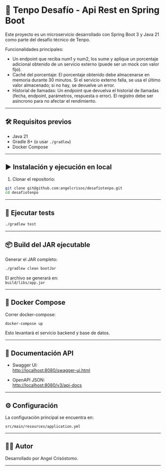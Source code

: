 # 🚀 Tenpo Desafío - Api Rest en Spring Boot

Este proyecto es un microservicio desarrollado con Spring Boot 3 y Java 21 como parte del desafío técnico de Tenpo.

Funcionalidades principales:

- Un endpoint que reciba num1 y num2, los sume y aplique un porcentaje
adicional obtenido de un servicio externo (puede ser un mock con valor
fijo).
- Caché del porcentaje: El porcentaje obtenido debe almacenarse en memoria durante 30
minutos. Si el servicio externo falla, se usa el último valor almacenado; si no hay,
se devuelve un error.
- Historial de llamadas: Un endpoint que devuelva el historial de llamadas (fecha, endpoint,
parámetros, respuesta o error).
El registro debe ser asíncrono para no afectar el rendimiento.

---

## 🛠️ Requisitos previos

- Java 21
- Gradle 8+ (o usar `./gradlew`)
- Docker Compose

---

## ▶️ Instalación y ejecución en local

1. Clonar el repositorio:

```bash
git clone git@github.com:angelcrisos/desafiotenpo.git
cd desafiotenpo
```

---

## 🧪 Ejecutar tests

```bash
./gradlew test
```

---

## 📦 Build del JAR ejecutable

Generar el JAR completo:

```bash
./gradlew clean bootJar
```

El archivo se generará en:  
`build/libs/app.jar`

---


## 🧩 Docker Compose

Correr docker-compose:

```bash
docker-compose up
```

Esto levantará el servicio backend y base de datos.

---

## 📑 Documentación API

- Swagger UI:  
  [http://localhost:8080/swagger-ui.html](http://localhost:8080/swagger-ui.html)

- OpenAPI JSON:  
  [http://localhost:8080/v3/api-docs](http://localhost:8080/v3/api-docs)

---

## ⚙️ Configuración

La configuración principal se encuentra en:

```
src/main/resources/application.yml
```

---

## 🧑‍💻 Autor

Desarrollado por Angel Crisóstomo.

---